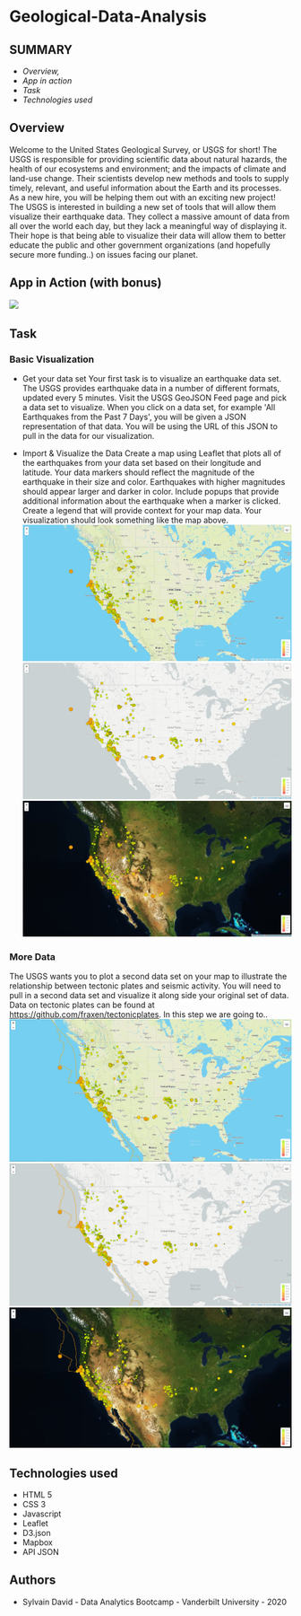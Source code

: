 # Geological-Data-Analysis
## SUMMARY ##
* *Overview,*
* *App in action*
* *Task*
* *Technologies used*


## Overview ##
Welcome to the United States Geological Survey, or USGS for short! The USGS is responsible for providing scientific data about natural hazards, the health of our ecosystems and environment; and the impacts of climate and land-use change. Their scientists develop new methods and tools to supply timely, relevant, and useful information about the Earth and its processes. As a new hire, you will be helping them out with an exciting new project!
The USGS is interested in building a new set of tools that will allow them visualize their earthquake data. They collect a massive amount of data from all over the world each day, but they lack a meaningful way of displaying it. Their hope is that being able to visualize their data will allow them to better educate the public and other government organizations (and hopefully secure more funding..) on issues facing our planet.

## App in Action (with bonus) ##

![](Assets/earthquackes%20maps.gif)

## Task ##
### Basic Visualization ###
* Get your data set
Your first task is to visualize an earthquake data set.
The USGS provides earthquake data in a number of different formats, updated every 5 minutes. Visit the USGS GeoJSON Feed page and pick a data set to visualize. When you click on a data set, for example 'All Earthquakes from the Past 7 Days', you will be given a JSON representation of that data. You will be using the URL of this JSON to pull in the data for our visualization.

* Import & Visualize the Data
Create a map using Leaflet that plots all of the earthquakes from your data set based on their longitude and latitude.
Your data markers should reflect the magnitude of the earthquake in their size and color. Earthquakes with higher magnitudes should appear larger and darker in color.
Include popups that provide additional information about the earthquake when a marker is clicked.
Create a legend that will provide context for your map data.
Your visualization should look something like the map above.
![](Assets/outdoors%20view%20basic.png)
![](Assets/grayscale%20view%20basic.png)
![](Assets/satelite%20view%20basic.jpg)

### More Data ### 
The USGS wants you to plot a second data set on your map to illustrate the relationship between tectonic plates and seismic activity. You will need to pull in a second data set and visualize it along side your original set of data. Data on tectonic plates can be found at https://github.com/fraxen/tectonicplates.
In this step we are going to..
![](Assets/outdoors%20view.png)
![](Assets/grayscale%20view.png)
![](Assets/satelitte%20view.jpg)

## Technologies used ##
* HTML 5
* CSS 3
* Javascript
* Leaflet
* D3.json
* Mapbox
* API JSON
  
## Authors ##
* Sylvain David - Data Analytics Bootcamp - Vanderbilt University - 2020
